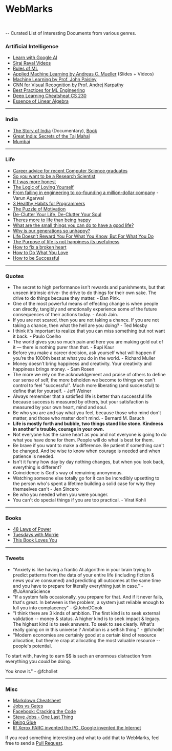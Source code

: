 # WebMarks
<br> 

-- Curated List of Interesting Documents from various genres.

### Artificial Intelligence

- [Learn with Google AI](https://ai.google/education/)
- [Siraj Raval Videos](https://www.youtube.com/channel/UCWN3xxRkmTPmbKwht9FuE5A/)
- [Rules of ML](https://developers.google.com/machine-learning/rules-of-ml/)
- [Applied Machine Learning by Andreas C. Mueller](http://www.cs.columbia.edu/~amueller/comsw4995s18/schedule/) (Slides + Videos)
- [Machine Learning by Prof. John Paisley](http://www.columbia.edu/~jwp2128/Teaching/W4721/Spring2017/W4721Spring2017.html)
- [CNN for Visual Recognition by Prof. Andrej Karpathy](http://cs231n.stanford.edu)
- [Best Practices for ML Engineering](http://martin.zinkevich.org/rules_of_ml/rules_of_ml.pdf)
- [Deep Learning Cheatsheat CS 230](https://stanford.edu/%7Eshervine/teaching/cs-230.html)
- [Essence of Linear Algebra](https://www.youtube.com/playlist?list=PLZHQObOWTQDPD3MizzM2xVFitgF8hE_ab)

<hr>

### India

- [The Story of India](https://www.amazon.com/The-Story-of-India/dp/B004DCNEQI) (Documentary), [Book](https://www.goodreads.com/book/show/1830876.The_Story_of_India)
- [Great India: Secrets of the Taj Mahal](https://www.amazon.com/Great-India-Secrets-Taj-Mahal/dp/B06XK47L17)
- [Mumbai](https://www.amazon.com/Vista-Point-Mumbai-Global-Television/dp/B002TCYU5S)

<hr>

### Life

- [Career advice for recent Computer Science graduates](https://huyenchip.com/2018/10/08/career-advice-recent-cs-graduates.html)
- [So you want to be a Research Scientist](https://medium.com/@vanhoucke/so-you-want-to-be-a-research-scientist-363c075d3d4c)
- [If I was more honest](https://medium.com/@ngoeke/if-i-was-more-honest-db94495ff92c)
- [The Logic of Loving Yourself](https://www.ted.com/playlists/465/the_logic_of_loving_yourself)
- [From failing in engineering to co-founding a million-dollar company](https://www.youtube.com/watch?v=nMPqsjuXDmE) - Varun Agarwal
- [3 Healthy Habits for Programmers](https://dev.to/_patrickgod/3-healthy-habits-for-programmers-1dce)
- [The Puzzle of Motivation](https://www.youtube.com/watch?v=rrkrvAUbU9Y)
- [De-Clutter Your Life, De-Clutter Your Soul](https://www.goalcast.com/2017/06/30/declutter-your-life-declutter-your-soul/)
- [Theres more to life than being happy](https://www.ted.com/talks/emily_esfahani_smith_there_s_more_to_life_than_being_happy?utm_campaign=tedspread&utm_content=talk&utm_medium=referral&utm_source=tedcomshare&utm_term=social-science)
- [What are the small things you can do to have a good life?](http://qr.ae/TUIIf2)
- [Why is our generations so unhappy?](http://qr.ae/TUINTS)
- [Life Doesn’t Reward You For What You Know, But For What You Do](https://medium.com/thrive-global/life-doesnt-reward-you-for-what-you-know-but-for-what-you-do-f05b80e9c710)
- [The Purpose of life is not happiness its usefulness](https://medium.com/darius-foroux/the-purpose-of-life-is-not-happiness-its-usefulness-65064d0cdd59)
- [How to fix a broken heart](https://www.youtube.com/watch?v=k0GQSJrpVhM)
- [How to Do What You Love](http://paulgraham.com/love.html)
- [How to be Successful](http://blog.samaltman.com/how-to-be-successful)

<hr>

### Quotes

- The secret to high performance isn't rewards and punishments, but that unseen intrinsic drive- the drive to do things for their own sake. The drive to do things because they matter. - Dan Pink.
- One of the most powerful means of effecting change is when people can directly, tangibly and emotionally experience some of the future consequences of their actions today. - Anab Jain.
- If you are not scared, then you are not taking a chance. If you are not taking a chance, then what the hell are you doing? - Ted Mosby
- I think it's important to realize that you can miss something but not want it back. - Paulo Coelho
- The world gives you so much pain and here you are making gold out of it — there is nothing purer than that. - Rupi Kaur
- Before you make a career decision, ask yourself what will happen if you’re the 1000th best at what you do in the world. - Richard Muller
- Money doesn’t bring happiness and creativity. Your creativity and happiness brings money. - Sam Rosen
- The more we rely on the acknowldgement and praise of others to define our sense of self, the more beholden we become to things we can't control to feel "successful". Much more liberating (and successful) to define that for yourself. - Jeff Weiner
- Always remember that a satisfied life is better than successful life because success is measured by others, but your satisfaction is measured by your own heart, mind and soul.
- Be who you are and say what you feel, because those who mind don't matter, and those who matter don't mind. - Bernard M. Baruch
- **Life is mostly forth and bubble, two things stand like stone. Kindness in another's trouble, courage in your own.**
- Not everyone has the same heart as you and not everyone is going to do what you have done for them. People will do what is best for them.
- Be brave if you want to make a difference. Be patient if something can't be changed. And be wise to know when courage is needed and when patience is needed.
- Isn't it funny how day by day nothing changes, but when you look back, everything is different?
- Coincidence is God's way of remaining anonymous.
- Watching someone else totally go for it can be incredibly upsetting to the person who's spent a lifetime building a solid case for why they themselves can't - Jen Sincero
- Be who you needed when you were younger.
- You can't do special things if you are too practical. - Virat Kohli

<hr>

### Books

- [48 Laws of Power](https://www.amazon.com/48-Laws-Power-Robert-Greene/dp/0140280197)
- [Tuesdays with Morrie](https://en.wikipedia.org/wiki/Tuesdays_with_Morrie)
- [This Book Loves You](https://www.amazon.com/This-Book-Loves-You-PewDiePie/dp/1101999047)

<hr>

### Tweets

- "Anxiety is like having a frantic AI algorithm in your brain trying to predict patterns from the data of your entire life (including fiction & news you've consumed) and predicting all outcomes at the same time and you have to prepare for literally everything just in case." - @JoAnnaScience
- "If a system fails occasionally, you prepare for that. And if it never fails, that's great. In between is the problem, a system just reliable enough to lull you into complacency" - @JohnDCook
- "I think there are 3 kinds of ambition. The first kind is to seek external validation -- money & status. A higher kind is to seek impact & legacy. The highest kind is to seek answers. To seek to see clearly. What's really going on in this universe ? Ambition is a selfish thing." - @fchollet
- "Modern economies are certainly good at a certain kind of resource allocation, but they're crap at allocating the most valuable resource -- people's potential.

To start with, having to earn $$ is such an enormous distraction from everything you *could* be doing.

You know it." - @fchollet

<hr>

### Misc

- [Markdown Cheatsheet](https://github.com/adam-p/markdown-here/wiki/Markdown-Cheatsheet)
- [Jobs vs Gates](https://www.amazon.com/gp/video/detail/B077KBDWG1/)
- [Facebook: Cracking the Code](https://www.amazon.com/gp/video/detail/B06ZXSGZ51)
- [Steve Jobs - One Last Thing](https://www.amazon.com/gp/video/detail/B008WF9BZA)
- [Being Glue](https://www.slideshare.net/TanyaReilly/being-glue)
- [IIf Xerox PARC invented the PC, Google invented the Internet](https://www.wired.com/2012/08/google-as-xerox-parc/)

If you read something interesting and what to add that to WebMarks, feel free to send a [Pull Request](https://github.com/Dharamsitejas/WebMarks/pulls). 
